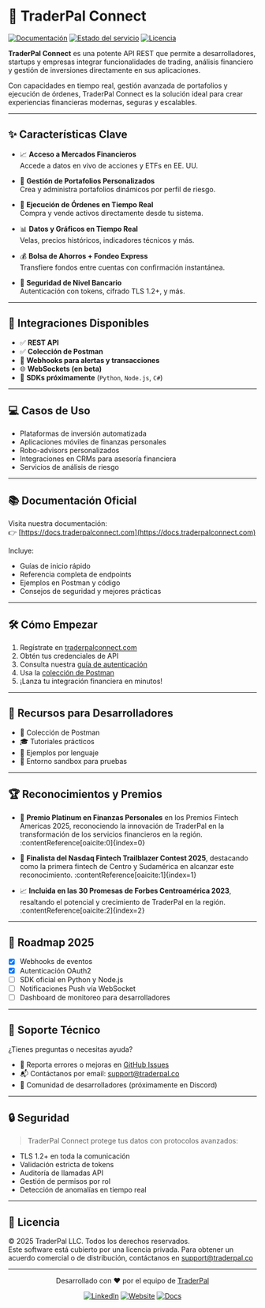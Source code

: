 # 🚀 TraderPal Connect

[![Documentación](https://img.shields.io/badge/Documentación-Latest-blue?style=for-the-badge)](https://docs.traderpalconnect.com)
[![Estado del servicio](https://img.shields.io/website?url=https%3A%2F%2Fapi.traderpalconnect.com&style=for-the-badge)](https://api.traderpalconnect.com)
[![Licencia](https://img.shields.io/badge/Licencia-Proprietary-red?style=for-the-badge)](#-licencia)

**TraderPal Connect** es una potente API REST que permite a desarrolladores, startups y empresas integrar funcionalidades de trading, análisis financiero y gestión de inversiones directamente en sus aplicaciones.

Con capacidades en tiempo real, gestión avanzada de portafolios y ejecución de órdenes, TraderPal Connect es la solución ideal para crear experiencias financieras modernas, seguras y escalables.

---

## ✨ Características Clave

- 📈 **Acceso a Mercados Financieros**  
  Accede a datos en vivo de acciones y ETFs en EE. UU.

- 💼 **Gestión de Portafolios Personalizados**  
  Crea y administra portafolios dinámicos por perfil de riesgo.

- 🔁 **Ejecución de Órdenes en Tiempo Real**  
  Compra y vende activos directamente desde tu sistema.

- 📊 **Datos y Gráficos en Tiempo Real**  
  Velas, precios históricos, indicadores técnicos y más.

- 💰 **Bolsa de Ahorros + Fondeo Express**  
  Transfiere fondos entre cuentas con confirmación instantánea.

- 🔐 **Seguridad de Nivel Bancario**  
  Autenticación con tokens, cifrado TLS 1.2+, y más.

---

## 🧩 Integraciones Disponibles

- ✅ **REST API**
- ✅ **Colección de Postman**
- 🔄 **Webhooks para alertas y transacciones**
- 🌐 **WebSockets (en beta)**
- 📄 **SDKs próximamente** (`Python`, `Node.js`, `C#`)

---

## 💻 Casos de Uso

- Plataformas de inversión automatizada
- Aplicaciones móviles de finanzas personales
- Robo-advisors personalizados
- Integraciones en CRMs para asesoría financiera
- Servicios de análisis de riesgo

---

## 📚 Documentación Oficial

Visita nuestra documentación:  
👉 [https://docs.traderpalconnect.com](https://docs.traderpalconnect.com)

Incluye:
- Guías de inicio rápido
- Referencia completa de endpoints
- Ejemplos en Postman y código
- Consejos de seguridad y mejores prácticas

---

## 🛠️ Cómo Empezar

1. Regístrate en [traderpalconnect.com](https://www.traderpalconnect.com)
2. Obtén tus credenciales de API
3. Consulta nuestra [guía de autenticación](https://docs.traderpalconnect.com/docs/getting-started/authentication)
4. Usa la [colección de Postman](https://docs.traderpalconnect.com/docs/getting-started/setup)
5. ¡Lanza tu integración financiera en minutos!

---

## 🧪 Recursos para Desarrolladores

- 🧰 Colección de Postman
- 🎓 Tutoriales prácticos
- 🧠 Ejemplos por lenguaje
- 🚧 Entorno sandbox para pruebas

---

## 🏆 Reconocimientos y Premios

- 🥇 **Premio Platinum en Finanzas Personales** en los Premios Fintech Americas 2025, reconociendo la innovación de TraderPal en la transformación de los servicios financieros en la región. :contentReference[oaicite:0]{index=0}

- 🌟 **Finalista del Nasdaq Fintech Trailblazer Contest 2025**, destacando como la primera fintech de Centro y Sudamérica en alcanzar este reconocimiento. :contentReference[oaicite:1]{index=1}

- 📈 **Incluida en las 30 Promesas de Forbes Centroamérica 2023**, resaltando el potencial y crecimiento de TraderPal en la región. :contentReference[oaicite:2]{index=2}

---

## 🔭 Roadmap 2025

- [x] Webhooks de eventos
- [x] Autenticación OAuth2
- [ ] SDK oficial en Python y Node.js
- [ ] Notificaciones Push vía WebSocket
- [ ] Dashboard de monitoreo para desarrolladores

---

## 💬 Soporte Técnico

¿Tienes preguntas o necesitas ayuda?

- 🐞 Reporta errores o mejoras en [GitHub Issues](https://github.com/TraderPal)
- 📬 Contáctanos por email: [support@traderpal.co](mailto:support@traderpal.co)
- 📣 Comunidad de desarrolladores (próximamente en Discord)

---

## 🔒 Seguridad

> TraderPal Connect protege tus datos con protocolos avanzados:

- TLS 1.2+ en toda la comunicación
- Validación estricta de tokens
- Auditoría de llamadas API
- Gestión de permisos por rol
- Detección de anomalías en tiempo real

---

## 📄 Licencia

© 2025 TraderPal LLC. Todos los derechos reservados.  
Este software está cubierto por una licencia privada. Para obtener un acuerdo comercial o de distribución, contáctanos en [support@traderpal.co](mailto:support@traderpal.co)

---

<div align="center">

Desarrollado con ❤️ por el equipo de [TraderPal](https://traderpal.co)

[![LinkedIn](https://img.shields.io/badge/LinkedIn-blue?style=flat&logo=linkedin&logoColor=white)](https://www.linkedin.com/company/traderpal)
[![Website](https://img.shields.io/badge/Web-TraderPal.co-24292F?style=flat&logo=github&logoColor=white)](https://traderpal.co)
[![Docs](https://img.shields.io/badge/API%20Docs-Available-blueviolet?style=flat)](https://docs.traderpalconnect.com)

</div>

